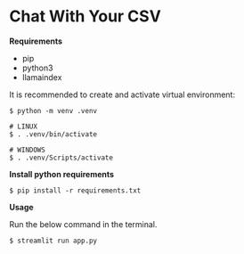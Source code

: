 # Chat With Your CSV 


**Requirements**
- pip
- python3
- llamaindex


It is recommended to create and activate virtual environment:
```
$ python -m venv .venv

# LINUX
$ . .venv/bin/activate

# WINDOWS
$ . .venv/Scripts/activate
```

**Install python requirements**
```
$ pip install -r requirements.txt
```

**Usage**

Run the below command in the terminal.

```
$ streamlit run app.py
```

